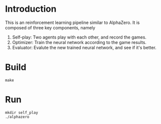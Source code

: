 # Introduction
This is an reinforcement learning pipeline similar to AlphaZero. It is
composed of three key components, namely

1. Self-play: Two agents play with each other, and record the games.
2. Optimizer: Train the neural network according to the game results.
3. Evaluator: Evalute the new trained neural network, and see if it's better.


# Build

```
make
```

# Run

```
mkdir self_play
./alphazero
```

